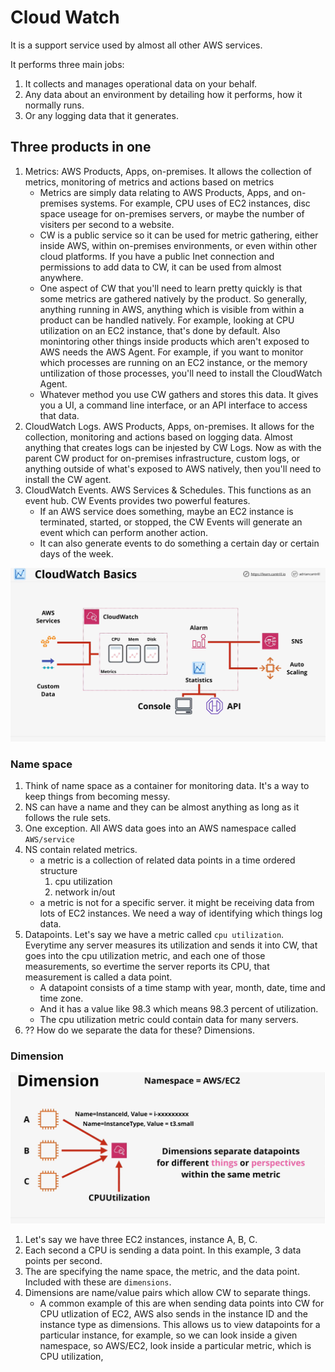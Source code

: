 # Cloud Watch
It is a support service used by almost all other AWS services. 

It performs three main jobs:
1. It collects and manages operational data on your behalf.  
2. Any data about an environment by detailing how it performs, how it normally runs.
3. Or any logging data that it generates.

## Three products in one
1. Metrics: AWS Products, Apps, on-premises. It allows the collection of metrics, monitoring of metrics and actions based on metrics
    * Metrics are simply data relating to AWS Products, Apps, and on-premises systems.  For example, CPU uses of EC2 instances, disc space useage for on-premises servers, or maybe the number of visiters per second to a website.
    * CW is a public service so it can be used for metric gathering, either inside AWS, within on-premises environments, or even within other cloud platforms. If you have a public Inet connection and permissions to add data to CW, it can be used from almost anywhere. 
    * One aspect of CW that you'll need to learn pretty quickly is that some metrics are gathered natively by the product. So generally, anything running in AWS, anything which is visible from within a product can be handled natively. For example, looking at CPU utilization on an EC2 instance, that's done by default. Also monintoring other things inside products which aren't exposed to AWS needs the AWS Agent. For example, if you want to monitor which processes are running on an EC2 instance, or the memory untilization of those processes, you'll need to install the CloudWatch Agent.
    * Whatever method you use CW gathers and stores this data.  It gives you a UI, a command line interface, or an API interface to access that data.
2. CloudWatch Logs. AWS Products, Apps, on-premises. It allows for the collection, monitoring and actions based on logging data. Almost anything that creates logs can be injested by CW Logs. Now as with the parent CW product for on-premises infrastructure, custom logs, or anything outside of what's exposed to AWS natively, then you'll need to install the CW agent. 
3. CloudWatch Events. AWS Services & Schedules. This functions as an event hub.  CW Events provides two powerful features.
    * If an AWS service does something, maybe an EC2 instance is terminated, started, or stopped, the CW Events will generate an event which can perform another action.
    * It can also generate events to do something a certain day or certain days of the week. 

![cw_01](../assets/cw_01.png)

### Name space
1. Think of name space as a container for monitoring data. It's a way to keep things from becoming messy. 
2. NS can have a name and they can be almost anything as long as it follows the rule sets. 
3. One exception. All AWS data goes into an AWS namespace called ```AWS/service```
4. NS contain related metrics. 
    * a metric is a collection of related data points in a time ordered structure
        1. cpu utilization
        2. network in/out
    * a metric is not for a specific server. it might be receiving data from lots of EC2 instances. We need a way of identifying which things log data.
5. Datapoints.  Let's say we have a metric called ```cpu utilization```.  Everytime any server measures its utilization and sends it into CW, that goes into the cpu utilization metric, and each one of those measurements, so evertime the server reports its CPU, that measurement is called a data point.
    * A datapoint consists of a time stamp with year, month, date, time and time zone.
    * And it has a value like 98.3 which means 98.3 percent of utilization.
    * The cpu utilization metric could contain data for many servers. 
6. ?? How do we separate the data for these? Dimensions.

### Dimension
![cw_02](../assets/cw_02.png)
1. Let's say we have three EC2 instances, instance A, B, C.
2. Each second a CPU is sending a data point. In this example, 3 data points per second.
3. The are specifying the name space, the metric, and the data point.  Included with these are ```dimensions```.
4. Dimensions are name/value pairs which allow CW to separate things. 
    * A common example of this are when sending data points into CW for CPU utlization of EC2, AWS also sends in the instance ID and the instance type as dimensions. This allows us to view datapoints for a particular instance, for example, so we can look inside a given namespace, so AWS/EC2, look inside a particular metric, which is CPU utilization, 